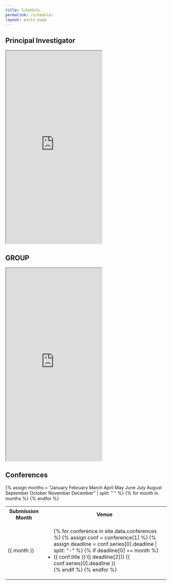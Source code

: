 ```yaml
---
title: Schedule
permalink: /schedule/
layout: posts-page
---
```


## Principal Investigator

<iframe src="https://calendar.google.com/calendar/u/0/embed?src=dale40@gmail.com&ctz=Asia/Seoul&pli=1" class="embed-responsive" height="600px"></iframe>

## GROUP

<iframe src=" https://calendar.google.com/calendar/u/0/embed?src=cc3381e63109ca3620f9dc700200331094a[…]8bfe3ea4b99f846d68@group.calendar.google.com&ctz=Asia/Seoul" class="embed-responsive" height="600px"></iframe>

## Conferences
<table>
  <tr>
    <th> Submission Month </th>
    <th> Venue </th>
  </tr>
  {% assign months = "January February March April May June July August September October November December" | split: " " %}
  {% for month in months %}
  <tr>
    <td> {{ month }} </td>
    <td>
      <ul>
      {% for conference in site.data.conferences %}
        {% assign conf = conference[1] %}
        {% assign deadline = conf.series[0].deadline | split: "-" %}
        {% if deadline[0] == month %} <li> {{ conf.title }}'{{ deadline[2]}} {{ conf.series[0].deadline }} </li> {% endif %}
      {% endfor %}
      </ul>
    </td>
  </tr>
  {% endfor %}
</table>
